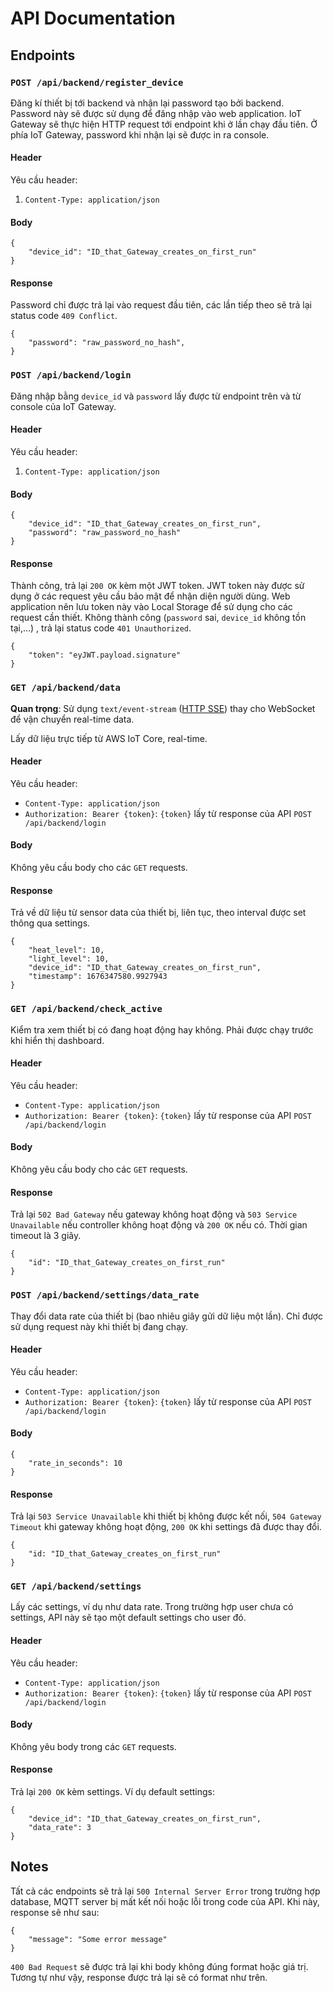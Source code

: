 # API Documentation
## Endpoints
### `POST /api/backend/register_device`
Đăng kí thiết bị tới backend và nhận lại password tạo bởi backend. Password này sẽ được sử dụng để đăng nhập vào web application.
IoT Gateway sẽ thực hiện HTTP request tới endpoint khi ở lần chạy đầu tiên. Ở phía IoT Gateway, password khi nhận lại sẽ được in ra console.
#### **Header**
Yêu cầu header:
1. `Content-Type: application/json`
#### **Body**
```
{
	"device_id": "ID_that_Gateway_creates_on_first_run"
}
```
#### **Response**
Password chỉ được trả lại vào request đầu tiên, các lần tiếp theo sẽ trả lại status code `409 Conflict`.
```
{
	"password": "raw_password_no_hash",
}
```
### `POST /api/backend/login`
Đăng nhập bằng `device_id` và `password` lấy được từ endpoint trên và từ console của IoT Gateway.
#### **Header**
Yêu cầu header:
1. `Content-Type: application/json`
#### **Body**
```
{
	"device_id": "ID_that_Gateway_creates_on_first_run",
	"password": "raw_password_no_hash"
}
```
#### **Response**
Thành công, trả lại `200 OK` kèm một JWT token.
JWT token này được sử dụng ở các request yêu cầu bảo mật để nhận diện người dùng. Web application nên lưu token này vào Local Storage để sử dụng cho các request cần thiết.
Không thành công (`password` sai, `device_id` không tồn tại,...) , trả lại status code `401 Unauthorized`.
```
{
	"token": "eyJWT.payload.signature"
}
```
### `GET /api/backend/data`
**Quan trọng**: Sử dụng `text/event-stream` ([HTTP SSE](https://developer.mozilla.org/en-US/docs/Web/API/Server-sent_events/Using_server-sent_events)) thay cho WebSocket để vận chuyển real-time data.

Lấy dữ liệu trực tiếp từ AWS IoT Core, real-time.
#### **Header**
Yêu cầu header:
- `Content-Type: application/json`
- `Authorization: Bearer {token}`: `{token}` lấy từ response của API `POST /api/backend/login`

#### **Body**
Không yêu cầu body cho các `GET` requests.
#### **Response**
Trả về dữ liệu từ sensor data của thiết bị, liên tục, theo interval được set thông qua settings.
```
{
	"heat_level": 10,
	"light_level": 10,
	"device_id": "ID_that_Gateway_creates_on_first_run",
	"timestamp": 1676347580.9927943
}
```
### `GET /api/backend/check_active`
Kiểm tra xem thiết bị có đang hoạt động hay không. Phải được chạy trước khi hiển thị dashboard.
#### **Header**
Yêu cầu header:
- `Content-Type: application/json`
- `Authorization: Bearer {token}`: `{token}` lấy từ response của API `POST /api/backend/login`
#### **Body**
Không yêu cầu body cho các `GET` requests.
#### **Response**
Trả lại `502 Bad Gateway` nếu gateway không hoạt động và
`503 Service Unavailable` nếu controller không hoạt động và `200 OK` nếu có. Thời gian timeout là 3 giây.
```
{
    "id": "ID_that_Gateway_creates_on_first_run"
}
```
### `POST /api/backend/settings/data_rate`
Thay đổi data rate của thiết bị (bao nhiêu giây gửi dữ liệu một lần). Chỉ được sử dụng request này khi thiết bị đang chạy.
#### **Header**
Yêu cầu header:
- `Content-Type: application/json`
- `Authorization: Bearer {token}`: `{token}` lấy từ response của API `POST /api/backend/login`

#### **Body**

```
{
    "rate_in_seconds": 10
}
```
#### **Response**
Trả lại `503 Service Unavailable` khi thiết bị không được kết nối, `504 Gateway Timeout` khi gateway không hoạt động, `200 OK` khi settings đã được thay đổi.
```
{
    "id: "ID_that_Gateway_creates_on_first_run"
}
```
### `GET /api/backend/settings`
Lấy các settings, ví dụ như data rate. Trong trường hợp user chưa có settings, API này sẽ tạo một default settings cho user đó.
#### **Header**
Yêu cầu header:
- `Content-Type: application/json`
- `Authorization: Bearer {token}`: `{token}` lấy từ response của API `POST /api/backend/login`

#### **Body**
Không yêu body trong các `GET` requests.

#### **Response**
Trả lại `200 OK` kèm settings. Ví dụ default settings:
```
{
    "device_id": "ID_that_Gateway_creates_on_first_run",
    "data_rate": 3
}
```
## Notes
Tất cả các endpoints sẽ trả lại `500 Internal Server Error` trong trường hợp database, MQTT server bị mất kết nối hoặc lỗi trong code của API. Khi này, response sẽ như sau:
```
{
    "message": "Some error message"
}
```

 `400 Bad Request` sẽ được trả lại khi body không đúng format hoặc giá trị. Tương tự như vậy, response được trả lại sẽ có format như trên. 
